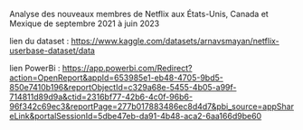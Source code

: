 Analyse des nouveaux membres de Netflix aux États-Unis, Canada et Mexique de septembre 2021 à juin 2023

lien du dataset : https://www.kaggle.com/datasets/arnavsmayan/netflix-userbase-dataset/data

lien PowerBi : https://app.powerbi.com/Redirect?action=OpenReport&appId=653985e1-eb48-4705-9bd5-850e7410b196&reportObjectId=c329a68e-5455-4b05-a99f-714811d89d9a&ctid=2316bf77-42b6-4c0f-96b6-96f342c69ec3&reportPage=277b017883486ec8d4d7&pbi_source=appShareLink&portalSessionId=5dbe47eb-da91-4b48-aca2-6aa166d9be60

